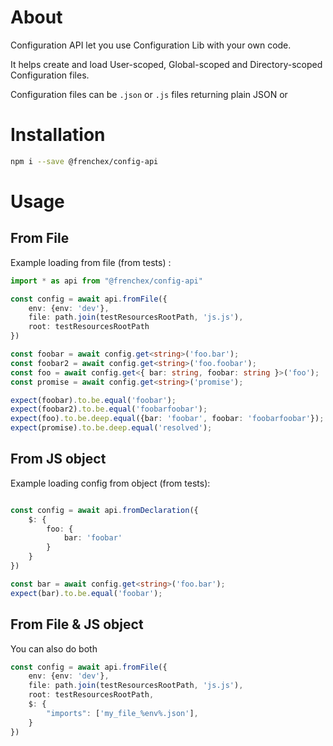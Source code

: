 # About

Configuration API let you use Configuration Lib with your own code.

It helps create and load User-scoped, Global-scoped and Directory-scoped Configuration files.

Configuration files can be ```.json``` or ```.js``` files returning plain JSON or 

# Installation

```bash
npm i --save @frenchex/config-api
```

# Usage 
## From File
Example loading from file (from tests) :
```typescript
import * as api from "@frenchex/config-api"

const config = await api.fromFile({
    env: {env: 'dev'},
    file: path.join(testResourcesRootPath, 'js.js'),
    root: testResourcesRootPath
})

const foobar = await config.get<string>('foo.bar');
const foobar2 = await config.get<string>('foo.foobar');
const foo = await config.get<{ bar: string, foobar: string }>('foo');
const promise = await config.get<string>('promise');

expect(foobar).to.be.equal('foobar');
expect(foobar2).to.be.equal('foobarfoobar');
expect(foo).to.be.deep.equal({bar: 'foobar', foobar: 'foobarfoobar'});
expect(promise).to.be.deep.equal('resolved');
```

## From JS object
Example loading config from object (from tests):
```typescript

const config = await api.fromDeclaration({
    $: {
        foo: {
            bar: 'foobar'
        }
    }
})

const bar = await config.get<string>('foo.bar');
expect(bar).to.be.equal('foobar');
```


## From File & JS object

You can also do both

````typescript
const config = await api.fromFile({
    env: {env: 'dev'},
    file: path.join(testResourcesRootPath, 'js.js'),
    root: testResourcesRootPath,
    $: {
        "imports": ['my_file_%env%.json'],  
    }
})
````
